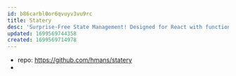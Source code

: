 ```yaml
---
id: b86carbl0or6qvuyv3vu9rc
title: Statery
desc: 'Surprise-Free State Management! Designed for React with functional components, but can also be used with other frameworks (or no framework at all.)'
updated: 1699569744358
created: 1699569714978
---
```


- repo: https://github.com/hmans/statery
- 
